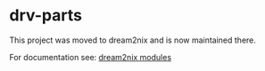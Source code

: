# drv-parts

This project was moved to dream2nix and is now maintained there.

For documentation see: [dream2nix modules](https://nix-community.github.io/dream2nix/modules.html)
